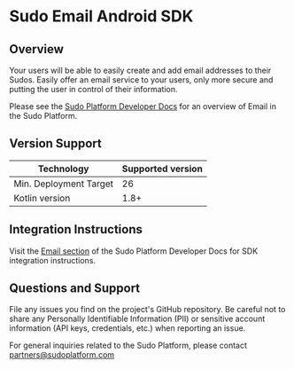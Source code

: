 # Sudo Email Android SDK

## Overview
Your users will be able to easily create and add email addresses to their Sudos. Easily offer an email service to your users, only more secure and putting the user in control of their information.

Please see the [Sudo Platform Developer Docs](https://sudoplatform.com/docs) for an overview of Email in the Sudo Platform.

## Version Support
| Technology             | Supported version |
| ---------------------- | ----------------- |
| Min. Deployment Target | 26                |
| Kotlin version         | 1.8+              |

## Integration Instructions
Visit the [Email section](https://sudoplatform.com/docs/email) of the Sudo Platform Developer Docs for SDK integration instructions.

## Questions and Support
File any issues you find on the project's GitHub repository. Be careful not to share any Personally Identifiable Information (PII) or sensitive account information (API keys, credentials, etc.) when reporting an issue.

For general inquiries related to the Sudo Platform, please contact [partners@sudoplatform.com](mailto:partners@sudoplatform.com)
